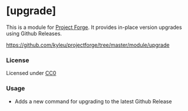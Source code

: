 <!--- Content managed by Project Forge, see [projectforge.md] for details. -->
# [upgrade]

This is a module for [Project Forge](https://projectforge.dev). It provides in-place version upgrades using Github Releases.

https://github.com/kyleu/projectforge/tree/master/module/upgrade

### License

Licensed under [CC0](https://creativecommons.org/share-your-work/public-domain/cc0)

### Usage

- Adds a new command for upgrading to the latest Github Release
